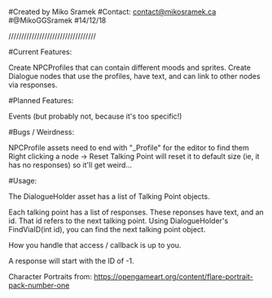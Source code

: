 #Created by Miko Sramek
#Contact: contact@mikosramek.ca
#@MikoGGSramek
#14/12/18           

//////////////////////////////////

#Current Features:

Create NPCProfiles that can contain different moods and sprites.
Create Dialogue nodes that use the profiles, have text, and can link to other nodes via responses.



#Planned Features:

Events (but probably not, because it's too specific!)


#Bugs / Weirdness:

NPCProfile assets need to end with "_Profile" for the editor to find them
Right clicking a node -> Reset Talking Point will reset it to default size (ie, it has no responses) so it'll get weird...


#Usage:

The DialogueHolder asset has a list of Talking Point objects.


Each talking point has a list of responses. These reponses have text, and an id. That id refers to the next talking point. Using DialogueHolder's FindViaID(int id), you can find the next
talking point object.

How you handle that access / callback is up to you.

A response will start with the ID of -1.

Character Portraits from:
https://opengameart.org/content/flare-portrait-pack-number-one
